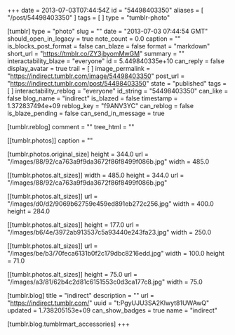 +++
date = 2013-07-03T07:44:54Z
id = "54498403350"
aliases = [ "/post/54498403350" ]
tags = [ ]
type = "tumblr-photo"

[tumblr]
type = "photo"
slug = ""
date = "2013-07-03 07:44:54 GMT"
should_open_in_legacy = true
note_count = 0.0
caption = ""
is_blocks_post_format = false
can_blaze = false
format = "markdown"
short_url = "https://tmblr.co/ZY3jbyomMwGM"
summary = ""
interactability_blaze = "everyone"
id = 5.449840335e+10
can_reply = false
display_avatar = true
trail = [ ]
image_permalink = "https://indirect.tumblr.com/image/54498403350"
post_url = "https://indirect.tumblr.com/post/54498403350"
state = "published"
tags = [ ]
interactability_reblog = "everyone"
id_string = "54498403350"
can_like = false
blog_name = "indirect"
is_blazed = false
timestamp = 1.372837494e+09
reblog_key = "f9ANV3YC"
can_reblog = false
is_blaze_pending = false
can_send_in_message = true

[tumblr.reblog]
comment = ""
tree_html = ""

[[tumblr.photos]]
caption = ""

[tumblr.photos.original_size]
height = 344.0
url = "/images/88/92/ca763a9f9da3672f86f8499f086b.jpg"
width = 485.0

[[tumblr.photos.alt_sizes]]
width = 485.0
height = 344.0
url = "/images/88/92/ca763a9f9da3672f86f8499f086b.jpg"

[[tumblr.photos.alt_sizes]]
url = "/images/d0/d2/9069b62759e459ed891eb272c256.jpg"
width = 400.0
height = 284.0

[[tumblr.photos.alt_sizes]]
height = 177.0
url = "/images/b6/4e/3972ab913537c5a93440e243fa23.jpg"
width = 250.0

[[tumblr.photos.alt_sizes]]
url = "/images/be/b3/70feca6131b0f2c179dbc8216edd.jpg"
width = 100.0
height = 71.0

[[tumblr.photos.alt_sizes]]
height = 75.0
url = "/images/a3/81/62b4c2d81c6151553c0d3ca177c8.jpg"
width = 75.0

[tumblr.blog]
title = "indirect"
description = ""
url = "https://indirect.tumblr.com/"
uuid = "t:PgyUJU3SA2Klwyt81UWAwQ"
updated = 1.738205153e+09
can_show_badges = true
name = "indirect"

[tumblr.blog.tumblrmart_accessories]
+++
